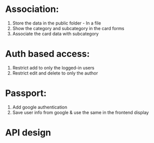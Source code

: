 # Association:
1. Store the data in the public folder - In a file
2. Show the category and subcategory in the card forms
3. Associate the card data with subcategory 


# Auth based access:
1. Restrict add to only the logged-in users
2. Restrict edit and delete to only the author

# Passport:
1. Add google authentication
2. Save user info from google & use the same in the frontend display


# API design

